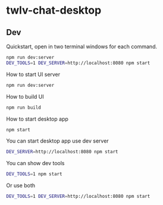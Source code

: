 # twlv-chat-desktop

## Dev

Quickstart, open in two terminal windows for each command.

```sh
npm run dev:server
DEV_TOOLS=1 DEV_SERVER=http://localhost:8080 npm start
```

How to start UI server

```sh
npm run dev:server
```

How to build UI

```sh
npm run build
```

How to start desktop app

```sh
npm start
```

You can start desktop app use dev server

```sh
DEV_SERVER=http://localhost:8080 npm start
```

You can show dev tools


```sh
DEV_TOOLS=1 npm start
```

Or use both

```sh
DEV_TOOLS=1 DEV_SERVER=http://localhost:8080 npm start
```
